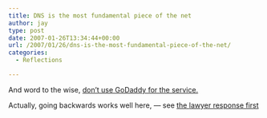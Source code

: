 ```yaml
---
title: DNS is the most fundamental piece of the net
author: jay
type: post
date: 2007-01-26T13:34:44+00:00
url: /2007/01/26/dns-is-the-most-fundamental-piece-of-the-net/
categories:
  - Reflections

---
```

And word to the wise, [don’t use GoDaddy for the service.][1]

Actually, going backwards works well here, — see [the <ahem>lawyer </ahem> response first][2]

 [1]: http://blog.wired.com/27bstroke6/2007/01/myspace_alleged.html
 [2]: http://blog.wired.com/27bstroke6/2007/01/godaddy_defends.html